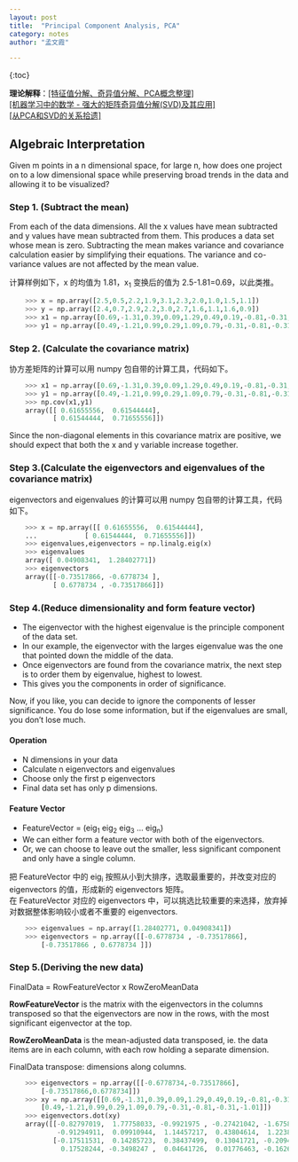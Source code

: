 ```yaml
---
layout: post
title:  "Principal Component Analysis, PCA"      
category: notes
author: "孟文霞"

---
```


{:toc}

**理论解释**：[[特征值分解、奇异值分解、PCA概念整理]](http://blog.csdn.net/jinshengtao/article/details/18448355)     
[[机器学习中的数学 - 强大的矩阵奇异值分解(SVD)及其应用]](http://www.cnblogs.com/LeftNotEasy/archive/2011/01/19/svd-and-applications.html)      
[[从PCA和SVD的关系拾遗]](http://blog.csdn.net/dark_scope/article/details/53150883)   

## Algebraic Interpretation
Given m points in a n dimensional space, for large n, how does one project on to a low dimensional space while preserving broad trends in the data and allowing it to be visualized?

### Step 1. (Subtract the mean)
From each of the data dimensions. All the x values have mean subtracted and y values have mean subtracted from them. This produces a data set whose mean is zero. Subtracting the mean makes variance and covariance calculation easier by simplifying their equations. The variance and co-variance values are not affected by the mean value.

计算样例如下，x 的均值为 1.81，x<sub>1</sub> 变换后的值为 2.5-1.81=0.69，以此类推。    

```python
	>>> x = np.array([2.5,0.5,2.2,1.9,3.1,2.3,2.0,1.0,1.5,1.1])
	>>> y = np.array([2.4,0.7,2.9,2.2,3.0,2.7,1.6,1.1,1.6,0.9])
	>>> x1 = np.array([0.69,-1.31,0.39,0.09,1.29,0.49,0.19,-0.81,-0.31,-0.71])
	>>> y1 = np.array([0.49,-1.21,0.99,0.29,1.09,0.79,-0.31,-0.81,-0.31,-1.01])
```

### Step 2. (Calculate the covariance matrix)
协方差矩阵的计算可以用 numpy 包自带的计算工具，代码如下。        

```python
	>>> x1 = np.array([0.69,-1.31,0.39,0.09,1.29,0.49,0.19,-0.81,-0.31,-0.71])
	>>> y1 = np.array([0.49,-1.21,0.99,0.29,1.09,0.79,-0.31,-0.81,-0.31,-1.01])
	>>> np.cov(x1,y1)
	array([[ 0.61655556,  0.61544444],
	       [ 0.61544444,  0.71655556]])
```

Since the non-diagonal elements in this covariance matrix are positive, we should expect that both the x and y variable increase together.

### Step 3.(Calculate the eigenvectors and eigenvalues of the covariance matrix)
eigenvectors and eigenvalues 的计算可以用 numpy 包自带的计算工具，代码如下。     

```python
	>>> x = np.array([[ 0.61655556,  0.61544444],
	...  		   [ 0.61544444,  0.71655556]])
	>>> eigenvalues,eigenvectors = np.linalg.eig(x)
	>>> eigenvalues
	array([ 0.04908341,  1.28402771])
	>>> eigenvectors
	array([[-0.73517866, -0.6778734 ],
	       [ 0.6778734 , -0.73517866]])
```

### Step 4.(Reduce dimensionality and form feature vector)
* The eigenvector with the highest eigenvalue is the principle component of the data set.
* In our example, the eigenvector with the larges eigenvalue was the one that pointed down the middle of the data.
* Once eigenvectors are found from the covariance matrix, the next step is to order them by eigenvalue, highest to lowest.
* This gives you the components in order of significance.

Now, if you like, you can decide to ignore the components of lesser significance.
You do lose some information, but if the eigenvalues are small, you don’t lose much.

#### Operation
* N dimensions in your data 
* Calculate n eigenvectors and eigenvalues 
* Choose only the first p eigenvectors
* Final data set has only p dimensions.

#### Feature Vector
* FeatureVector = (eig<sub>1</sub> eig<sub>2</sub> eig<sub>3</sub> … eig<sub>n</sub>)
* We can either form a feature vector with both of the eigenvectors.
* Or, we can choose to leave out the smaller, less significant component and only have a single column.      

把 FeatureVector 中的 eig<sub>i</sub> 按照从小到大排序，选取最重要的，并改变对应的 eigenvectors 的值，形成新的 eigenvectors 矩阵。    
在 FeatureVector 对应的 eigenvectors 中，可以挑选比较重要的来选择，放弃掉对数据整体影响较小或者不重要的 eigenvectors.   

```python
	>>> eigenvalues = np.array([1.28402771, 0.04908341])
	>>> eigenvectors = np.array([[-0.6778734 , -0.73517866],
		[-0.73517866 , 0.6778734 ]])
```

### Step 5.(Deriving the new data)
FinalData = RowFeatureVector x RowZeroMeanData 

**RowFeatureVector** is the matrix with the eigenvectors in the columns transposed so that the eigenvectors are now in the rows, with the most significant eigenvector at the top. 

**RowZeroMeanData** is the mean-adjusted data transposed, ie. the data items are in each column, with each row holding a separate dimension.

FinalData transpose: dimensions along columns.

```python
	>>> eigenvectors = np.array([[-0.6778734,-0.73517866],
		[-0.73517866,0.6778734]])
	>>> xy = np.array([[0.69,-1.31,0.39,0.09,1.29,0.49,0.19,-0.81,-0.31,-0.71],
		[0.49,-1.21,0.99,0.29,1.09,0.79,-0.31,-0.81,-0.31,-1.01]])
	>>> eigenvectors.dot(xy)
	array([[-0.82797019,  1.77758033, -0.9921975 , -0.27421042, -1.67580143,
	        -0.91294911,  0.09910944,  1.14457217,  0.43804614,  1.22382056],
	       [-0.17511531,  0.14285723,  0.38437499,  0.13041721, -0.20949847,
	         0.17528244, -0.3498247 ,  0.04641726,  0.01776463, -0.16267529]])
```
